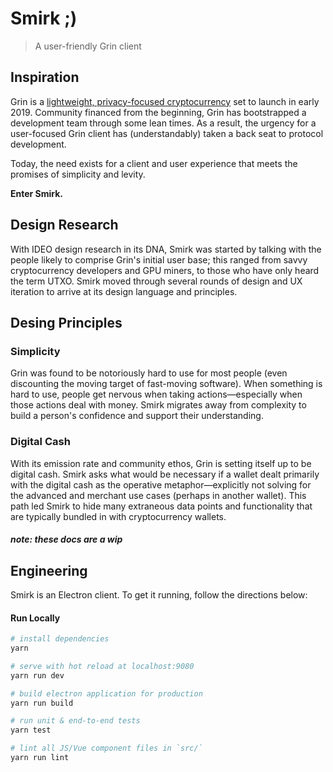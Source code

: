 # Smirk ;)
> A user-friendly Grin client

## Inspiration
Grin is a [lightweight, privacy-focused cryptocurrency](http://grin-tech.org) set to launch in early 2019. Community financed from the beginning, Grin has bootstrapped a development team through some lean times. As a result, the urgency for a user-focused Grin client has (understandably) taken a back seat to protocol development.

Today, the need exists for a client and user experience that meets the promises of simplicity and levity. 

__Enter Smirk.__

## Design Research
With IDEO design research in its DNA, Smirk was started by talking with the people likely to comprise Grin's initial user base; this ranged from savvy cryptocurrency developers and GPU miners, to those who have only heard the term UTXO. Smirk moved through several rounds of design and UX iteration to arrive at its design language and principles.

## Desing Principles

### Simplicity
Grin was found to be notoriously hard to use for most people (even discounting the moving target of fast-moving software). When something is hard to use, people get nervous when taking actions—especially when those actions deal with money. Smirk migrates away from complexity to build a person's confidence and support their understanding. 

### Digital Cash
With its emission rate and community ethos, Grin is setting itself up to be digital cash. Smirk asks what would be necessary if a wallet dealt primarily with the digital cash as the operative metaphor—explicitly not solving for the advanced and merchant use cases (perhaps in another wallet). This path led Smirk to hide many extraneous data points and functionality that are typically bundled in with cryptocurrency wallets.

##### note: these docs are a wip

## Engineering 
Smirk is an Electron client. To get it running, follow the directions below: 

#### Run Locally

``` bash
# install dependencies
yarn

# serve with hot reload at localhost:9080
yarn run dev

# build electron application for production
yarn run build

# run unit & end-to-end tests
yarn test

# lint all JS/Vue component files in `src/`
yarn run lint

```
